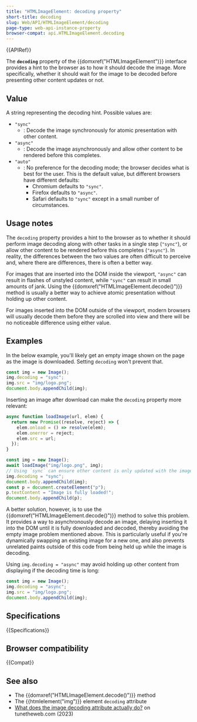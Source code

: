 ```yaml
---
title: "HTMLImageElement: decoding property"
short-title: decoding
slug: Web/API/HTMLImageElement/decoding
page-type: web-api-instance-property
browser-compat: api.HTMLImageElement.decoding
---
```


{{APIRef}}

The **`decoding`** property of the {{domxref("HTMLImageElement")}} interface provides a hint to the browser as to how it should decode the image. More specifically, whether it should wait for the image to be decoded before presenting other content updates or not.

## Value

A string representing the decoding hint. Possible values are:

- `"sync"`
  - : Decode the image synchronously for atomic presentation with other content.
- `"async"`
  - : Decode the image asynchronously and allow other content to be rendered before this completes.
- `"auto"`
  - : No preference for the decoding mode; the browser decides what is best for the user. This is the default value, but different browsers have different defaults:
    - Chromium defaults to `"sync"`.
    - Firefox defaults to `"async"`.
    - Safari defaults to `"sync"` except in a small number of circumstances.

## Usage notes

The `decoding` property provides a hint to the browser as to whether it should perform image decoding along with other tasks in a single step (`"sync"`), or allow other content to be rendered before this completes (`"async"`). In reality, the differences between the two values are often difficult to perceive and, where there are differences, there is often a better way.

For images that are inserted into the DOM inside the viewport, `"async"` can result in flashes of unstyled content, while `"sync"` can result in small amounts of jank. Using the {{domxref("HTMLImageElement.decode()")}} method is usually a better way to achieve atomic presentation without holding up other content.

For images inserted into the DOM outside of the viewport, modern browsers will usually decode them before they are scrolled into view and there will be no noticeable difference using either value.

## Examples

In the below example, you'll likely get an empty image shown on the page as the image is downloaded. Setting `decoding` won't prevent that.

```js
const img = new Image();
img.decoding = "sync";
img.src = "img/logo.png";
document.body.appendChild(img);
```

Inserting an image after download can make the `decoding` property more relevant:

```js
async function loadImage(url, elem) {
  return new Promise((resolve, reject) => {
    elem.onload = () => resolve(elem);
    elem.onerror = reject;
    elem.src = url;
  });
}

const img = new Image();
await loadImage("img/logo.png", img);
// Using `sync` can ensure other content is only updated with the image
img.decoding = "sync";
document.body.appendChild(img);
const p = document.createElement("p");
p.textContent = "Image is fully loaded!";
document.body.appendChild(p);
```

A better solution, however, is to use the {{domxref("HTMLImageElement.decode()")}} method to solve this problem. It provides a way to asynchronously decode an image, delaying inserting it into the DOM until it is fully downloaded and decoded, thereby avoiding the empty image problem mentioned above. This is particularly useful if you're dynamically swapping an existing image for a new one, and also prevents unrelated paints outside of this code from being held up while the image is decoding.

Using `img.decoding = "async"` may avoid holding up other content from displaying if the decoding time is long:

```js
const img = new Image();
img.decoding = "async";
img.src = "img/logo.png";
document.body.appendChild(img);
```

## Specifications

{{Specifications}}

## Browser compatibility

{{Compat}}

## See also

- The {{domxref("HTMLImageElement.decode()")}} method
- The {{htmlelement("img")}} element `decoding` attribute
- [What does the image decoding attribute actually do?](https://www.tunetheweb.com/blog/what-does-the-image-decoding-attribute-actually-do/) on tunetheweb.com (2023)
